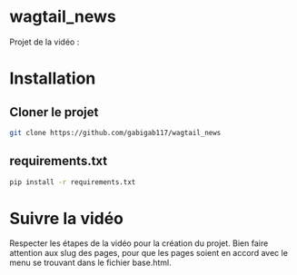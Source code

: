# wagtail_news

Projet de la vidéo :

# Installation

## Cloner le projet

```bash
git clone https://github.com/gabigab117/wagtail_news
```

## requirements.txt

```bash
pip install -r requirements.txt
```

# Suivre la vidéo

Respecter les étapes de la vidéo pour la création du projet.
Bien faire attention aux slug des pages, pour que les pages soient en accord avec le menu se trouvant dans le fichier
base.html.